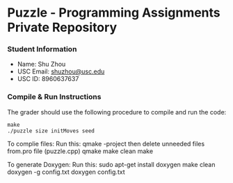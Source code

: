 # Puzzle - Programming Assignments Private Repository
### Student Information
  + Name: Shu Zhou
  + USC Email: shuzhou@usc.edu
  + USC ID: 8960637637

### Compile & Run Instructions
The grader should use the following procedure to compile and run the code:
```shell
make
./puzzle size initMoves seed
```

To complie files:
Run this:
qmake -project
then delete unneeded files from.pro file (puzzle.cpp)
qmake
make clean
make


To generate Doxygen:
Run this:
sudo apt-get install doxygen
make clean
doxygen -g config.txt
doxygen config.txt




